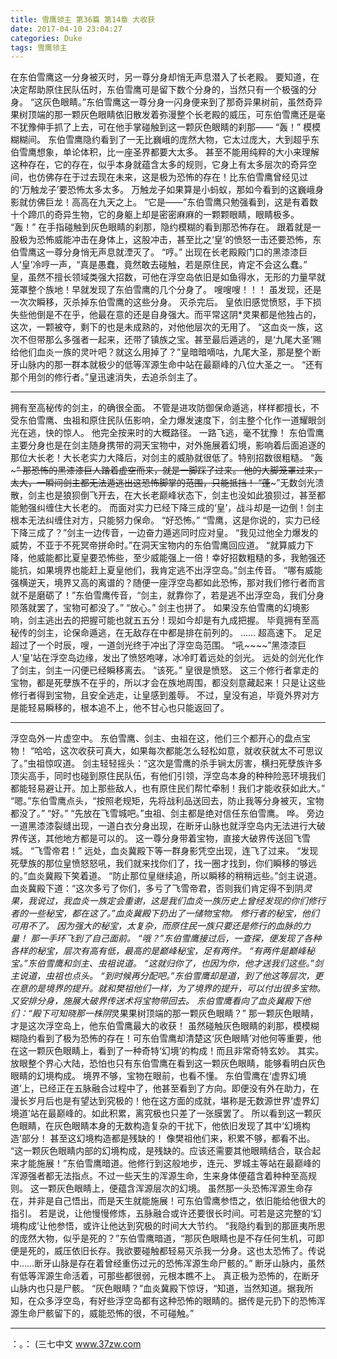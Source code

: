 ```yaml
---
title: 雪鹰领主 第36篇 第14章 大收获
date: 2017-04-10 23:04:27
categories: Duke
tags: 雪鹰领主
---
```


在东伯雪鹰这一分身被灭时，另一尊分身却悄无声息潜入了长老殿。
要知道，在决定帮助原住民队伍时，东伯雪鹰可是留下数个分身的，当然只有一个极强的分身。
“这灰色眼睛。”东伯雪鹰这一尊分身一闪身便来到了那奇异果树前，虽然奇异果树顶端的那一颗灰色眼睛依旧散发着弥漫整个长老殿的威压，可东伯雪鹰还是毫不犹豫伸手抓了上去，可在他手掌碰触到这一颗灰色眼睛的刹那——
“轰！”
模模糊糊间。
东伯雪鹰隐约看到了一无比巍峨的庞然大物，它太过庞大，大到超乎东伯雪鹰想象，单论体积，比一座圣界都要大太多。
甚至不能用纯粹的大小来理解这种存在，它的存在，似乎本身就蕴含太多的规则，它身上有太多层次的奇异空间，也仿佛存在于过去现在未来，这是极为恐怖的存在！比东伯雪鹰曾经见过的‘万触龙子’要恐怖太多太多。
万触龙子如果算是小蚂蚁，那如今看到的这巍峨身影就仿佛巨龙！高高在九天之上。
“它是——”东伯雪鹰只勉强看到，这是有着数十个蹄爪的奇异生物，它的身躯上却是密密麻麻的一颗颗眼睛，眼睛极多。
“轰！”
在手指碰触到灰色眼睛的刹那，隐约模糊的看到那恐怖存在。
跟着就是一股极为恐怖威能冲击在身体上，这股冲击，甚至比之‘皇’的愤怒一击还要恐怖，东伯雪鹰这一尊分身悄无声息就湮灭了。
“哼。”
出现在长老殿殿门口的黑漆漆巨人‘皇’冷哼一声，“真是愚蠢，竟然敢去碰触，若是原住民，肯定不会这么蠢。”
皇，虽然不擅长领域类强大招数，可他在浮空岛依旧是如鱼得水，无形的力量早就笼罩整个族地！早就发现了东伯雪鹰的几个分身了。
嗖嗖嗖！！！
虽发现，还是一次次瞬移，灭杀掉东伯雪鹰的这些分身。
灭杀完后。
皇依旧感觉愤怒，手下损失些他倒是不在乎，他最在意的还是自身强大。而平常这阴*灵果都是他独占的，这次，一颗被夺，剩下的也是未成熟的，对他他层次的无用了。
“这血炎一族，这次不但带那么多强者一起来，还带了镇族之宝。甚至最后遁逃的，是‘九尾大圣’赐给他们血炎一族的灵叶吧？就这么用掉了？”皇暗暗嘀咕，九尾大圣，那是整个断牙山脉内的那一群本就极少的低等浑源生命中站在最巅峰的八位大圣之一。
“还有那个用剑的修行者。”皇迅速消失，去追杀剑主了。
******
拥有至高秘传的剑主，的确很全面。
不管是进攻防御保命遁逃，样样都擅长，不受东伯雪鹰、虫祖和原住民队伍影响，全力爆发速度下，剑主整个化作一道耀眼剑光在逃，快的惊人。
他完全按来时的大概路径。
一路飞逃，毫不犹豫！
东伯雪鹰主要分身也是在剑主随身携带的洞天宝物中，对外施展着幻境，影响着后面追逐的那位大长老！大长老实力大降后，对剑主的威胁就很低了。特别招数很粗糙。
“轰~~~”
那恐怖的黑漆漆巨人踏着虚空而来，就是一脚踩了过来。
他的大脚笼罩过来，太大，一瞬间剑主都无法遁逃出这恐怖脚掌的范围，只能抵挡！
“蓬~~~”无数剑光溃散，剑主也是狼狈倒飞开去，在大长老巅峰状态下，剑主也没如此狼狈过，甚至都能勉强纠缠住大长老的。
而面对实力已经下降三成的‘皇’，战斗却是一边倒！剑主根本无法纠缠住对方，只能努力保命。
“好恐怖。”
“雪鹰，这是你说的，实力已经下降三成了？”剑主一边传音，一边奋力遁逃同时应对皇。
“我见过他全力爆发的威势，不亚于不死冥帝拼命时。”在洞天宝物内的东伯雪鹰回应道。
“就算威力下降，他威能都比夏皇要恐怖些，至少威能强上一倍！幸好招数粗糙的多，我勉强还能抗，如果境界也能赶上夏皇他们，我肯定逃不出浮空岛。”剑主传音。
“哪有威能强横逆天，境界又高的离谱的？随便一座浮空岛都如此恐怖，那对我们修行者而言就不是磨砺了！”东伯雪鹰传音，“剑主，就靠你了，若是逃不出浮空岛，我们分身陨落就罢了，宝物可都没了。”
“放心。”
剑主也拼了。
如果没东伯雪鹰的幻境影响，剑主逃出去的把握可能也就五五分！现如今却是有九成把握。
毕竟拥有至高秘传的剑主，论保命遁逃，在无敌存在中都是排在前列的。
……
超高速下。
足足超过了一个时辰，嗖，一道剑光终于冲出了浮空岛范围。
“吼~~~~”黑漆漆巨人‘皇’站在浮空岛边缘，发出了愤怒咆哮，冰冷盯着远处的剑光。
远处的剑光化作了剑主，剑主一闪便已经瞬移离去。
“该死。”
皇很是愤怒。
这三个修行者拿走的宝物，都是死孽族不在乎的，所以才会在族地周围，都没刻意藏起来！只是让这些修行者得到宝物，且安全逃走，让皇感到羞辱。
不过，皇没有追，毕竟外界对方是能轻易瞬移的，根本追不上，他不甘心也只能返回了。
******
浮空岛外一片虚空中。
东伯雪鹰、剑主、虫祖在这，他们三个都开心的盘点宝物！
“哈哈，这次收获可真大，如果每次都能怎么轻松如意，就收获就太不可思议了。”虫祖惊叹道。
剑主轻轻摇头：“这次是雪鹰的杀手锏太厉害，横扫死孽族许多顶尖高手，同时也碰到原住民队伍，有他们引领，浮空岛本身的种种险恶环境我们都能轻易避让开。加上那些敌人，也有原住民们帮忙牵制！我们才能收获如此大。”
“嗯。”东伯雪鹰点头，“按照老规矩，先将战利品送回去，防止我等分身被灭，宝物都没了。”
“好。”
“先放在飞雪城吧。”虫祖、剑主都是绝对信任东伯雪鹰。
哗。
旁边一道黑漆漆裂缝出现，一道白衣分身出现，在断牙山脉也就浮空岛内无法进行大破界传送，其他地方都是可以的。
这一尊分身带着宝物，直接大破界传送回飞雪城。
“飞雪帝君！”
远处，血炎冀殿下等一群身影凭空出现，连飞了过来。
“发现死孽族的那位皇愤怒怒吼，我们就来找你们了，找一圈才找到，你们瞬移的够远的。”血炎冀殿下笑着道。
“防止那位皇继续追，所以瞬移的稍稍远些。”剑主说道。
血炎冀殿下道：“这次多亏了你们，多亏了飞雪帝君，否则我们肯定得不到阴*灵果，我说过，我血炎一族定会重谢，这是我们血炎一族历史上曾经发现的你们修行者的一些秘宝，都在这了。”血炎冀殿下扔出了一储物宝物。
修行者的秘宝，他们可用不了。
因为强大的秘宝，太复杂，而原住民一族只要还是修行的血脉的力量！
那一手环飞到了自己面前。
“哦？”东伯雪鹰接过后，一查探，便发现了各种各样的秘宝，层次有高有低，最高的是巅峰秘宝，足有两件。
“有两件是巅峰秘宝。”东伯雪鹰和剑主、虫祖说道。
“这就归你了，也因为你，他才送我们这些。”剑主说道，虫祖也点头。
“到时候再分配吧。”东伯雪鹰却是道，到了他这等层次，更在意的是境界的提升。就和樊祖他们一样，为了境界的提升，可以付出很多宝物。
又安排分身，施展大破界传送术将宝物带回去。
东伯雪鹰看向了血炎冀殿下他们：“殿下可知晓那一株阴*灵果果树顶端的那一颗灰色眼睛？”
那一颗灰色眼睛，才是这次浮空岛上，他东伯雪鹰最大的收获！
虽然碰触灰色眼睛的刹那，模模糊糊隐约看到了极为恐怖的存在！可东伯雪鹰却清楚这‘灰色眼睛’对他何等重要，他在这一颗灰色眼睛上，看到了一种奇特‘幻境’的构成！而且非常奇特玄妙。
其实。
放眼整个界心大陆，恐怕也只有东伯雪鹰在看到这一颗灰色眼睛，能够看明白灰色眼睛的幻境构成。
境界不够，宝物在眼前，也看不懂。
东伯雪鹰在‘虚界幻境道’上，已经正在五脉融合过程中了，他甚至看到了方向。即便没有外在助力，在漫长岁月后也是有望达到究极的！他在这方面的成就，堪称是无数源世界‘虚界幻境道’站在最巅峰的。如此积累，离究极也只差了一张膜罢了。
所以看到这一颗灰色眼睛，在灰色眼睛本身的无数构造复杂的干扰下，他依旧发现了其中‘幻境构造’部分！
甚至这幻境构造都是残缺的！
像樊祖他们来，积累不够，都看不出。
“这一颗灰色眼睛内部的幻境构成，是残缺的。应该还需要其他眼睛结合，联合起来才能施展！”东伯雪鹰暗道。他修行到这般地步，连元、罗城主等站在最巅峰的浑源强者都无法指点。不过一些天生的浑源生命，生来身体便蕴含着种种至高规则。
这一颗灰色眼睛上，便蕴含浑源层次的幻境。
虽然那一头恐怖浑源生命存在，并非是自己悟出，而是天生就能施展！可东伯雪鹰参悟之，依旧能给他很大的指引。
若是说，让他慢慢修炼，五脉融合或许还要很长时间。可若是这完整的‘幻境构成’让他参悟，或许让他达到究极的时间大大节约。
“我隐约看到的那匪夷所思的庞然大物，似乎是死的？”东伯雪鹰暗道，“那灰色眼睛也是不存任何生机，可即便是死的，威压依旧长存。我欲要碰触都轻易灭杀我一分身。这也太恐怖了。传说中……断牙山脉是存在着曾经重伤过元的恐怖浑源生命尸骸的。”
断牙山脉内，虽然有低等浑源生命活着，可那些都很弱，元根本瞧不上。
真正极为恐怖的，在断牙山脉内也只是尸骸。
“灰色眼睛？”血炎冀殿下惊讶，“知道，当然知道。据我所知，在众多浮空岛，有好些浮空岛都有这种恐怖的眼睛的。据传是元扔下的恐怖浑源生命尸骸留下的，威能恐怖的很，不可碰触。”
*******
：。：
(三七中文 www.37zw.com